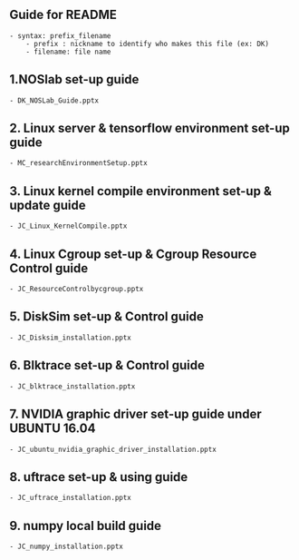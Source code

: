 ## Guide for README
	- syntax: prefix_filename 
		- prefix : nickname to identify who makes this file (ex: DK)
		- filename: file name

## 1.NOSlab set-up guide
    - DK_NOSLab_Guide.pptx

## 2. Linux server & tensorflow environment set-up guide
    - MC_researchEnvironmentSetup.pptx

## 3. Linux kernel compile environment set-up & update guide
    - JC_Linux_KernelCompile.pptx

## 4. Linux Cgroup set-up & Cgroup Resource Control guide 
    - JC_ResourceControlbycgroup.pptx

## 5. DiskSim set-up & Control guide 
    - JC_Disksim_installation.pptx

## 6. Blktrace set-up & Control guide 
    - JC_blktrace_installation.pptx

## 7. NVIDIA graphic driver set-up guide under UBUNTU 16.04
    - JC_ubuntu_nvidia_graphic_driver_installation.pptx

## 8. uftrace set-up & using guide
    - JC_uftrace_installation.pptx

## 9. numpy local build guide
    - JC_numpy_installation.pptx
